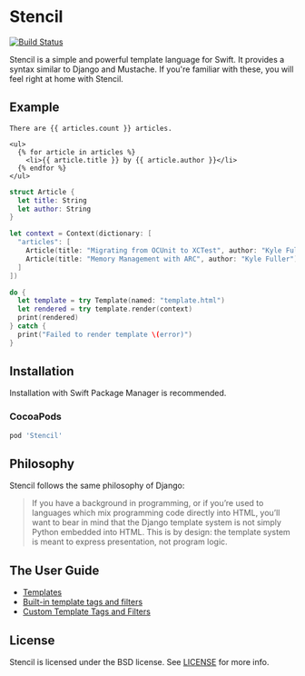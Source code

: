 # Stencil

[![Build Status](https://travis-ci.org/kylef/Stencil.svg?branch=master)](https://travis-ci.org/kylef/Stencil)

Stencil is a simple and powerful template language for Swift. It provides a
syntax similar to Django and Mustache. If you're familiar with these, you will
feel right at home with Stencil.

## Example

```html+django
There are {{ articles.count }} articles.

<ul>
  {% for article in articles %}
    <li>{{ article.title }} by {{ article.author }}</li>
  {% endfor %}
</ul>
```

```swift
struct Article {
  let title: String
  let author: String
}

let context = Context(dictionary: [
  "articles": [
    Article(title: "Migrating from OCUnit to XCTest", author: "Kyle Fuller"),
    Article(title: "Memory Management with ARC", author: "Kyle Fuller"),
  ]
])

do {
  let template = try Template(named: "template.html")
  let rendered = try template.render(context)
  print(rendered)
} catch {
  print("Failed to render template \(error)")
}
```

## Installation

Installation with Swift Package Manager is recommended.

### CocoaPods

```ruby
pod 'Stencil'
```

## Philosophy

Stencil follows the same philosophy of Django:

> If you have a background in programming, or if you’re used to languages which
> mix programming code directly into HTML, you’ll want to bear in mind that the
> Django template system is not simply Python embedded into HTML. This is by
> design: the template system is meant to express presentation, not program
> logic.

## The User Guide

- [Templates](http://stencil.fuller.li/en/latest/templates.html)
- [Built-in template tags and filters](http://stencil.fuller.li/en/latest/builtins.html)
- [Custom Template Tags and Filters](http://stencil.fuller.li/en/latest/custom-template-tags-and-filters.html)

## License

Stencil is licensed under the BSD license. See [LICENSE](LICENSE) for more
info.
